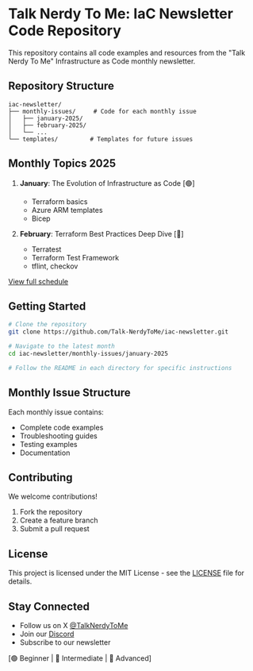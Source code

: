 # Talk Nerdy To Me: IaC Newsletter Code Repository

This repository contains all code examples and resources from the "Talk Nerdy To Me" Infrastructure as Code monthly newsletter.

## Repository Structure

```
iac-newsletter/
├── monthly-issues/     # Code for each monthly issue
│   ├── january-2025/
│   ├── february-2025/
│   └── ...
└── templates/         # Templates for future issues
```

## Monthly Topics 2025

1. **January**: The Evolution of Infrastructure as Code [🟢]
   - Terraform basics
   - Azure ARM templates
   - Bicep

2. **February**: Terraform Best Practices Deep Dive [🔵]
   - Terratest
   - Terraform Test Framework
   - tflint, checkov

[View full schedule](./docs/schedule.md)

## Getting Started

```bash
# Clone the repository
git clone https://github.com/Talk-NerdyToMe/iac-newsletter.git

# Navigate to the latest month
cd iac-newsletter/monthly-issues/january-2025

# Follow the README in each directory for specific instructions
```

## Monthly Issue Structure

Each monthly issue contains:
- Complete code examples
- Troubleshooting guides
- Testing examples
- Documentation

## Contributing

We welcome contributions!
1. Fork the repository
2. Create a feature branch
3. Submit a pull request

## License

This project is licensed under the MIT License - see the [LICENSE](LICENSE) file for details.

## Stay Connected

- Follow us on X [@TalkNerdyToMe]()
- Join our [Discord]()
- Subscribe to our newsletter

[🟢 Beginner | 🔵 Intermediate | 🔴 Advanced]
